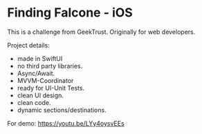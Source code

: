 # Finding Falcone - iOS

This is a challenge from GeekTrust. Originally for web developers.

Project details:
- made in SwiftUI
- no third party libraries.
- Async/Await.
- MVVM-Coordinator
- ready for UI-Unit Tests.
- clean UI design.
- clean code.
- dynamic sections/destinations.

For demo: https://youtu.be/LYy4oysvEEs
